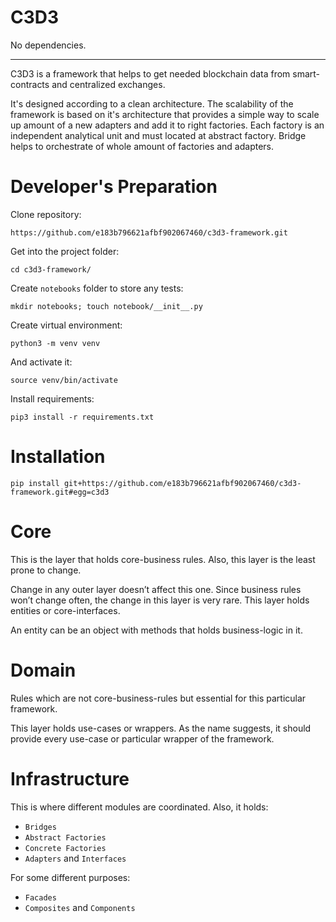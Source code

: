# C3D3

No dependencies.

---

C3D3 is a framework that helps to get needed blockchain data from smart-contracts and centralized exchanges. 

It's designed according to a clean architecture. The scalability of the framework is based on it's architecture that provides a simple way to scale up amount of a new adapters and add it to right factories. Each factory is an independent analytical unit and must located at abstract factory. Bridge helps to orchestrate of whole amount of factories and adapters.

# Developer's Preparation

Clone repository:
```
https://github.com/e183b796621afbf902067460/c3d3-framework.git
```

Get into the project folder:
```
cd c3d3-framework/
```

Create `notebooks` folder to store any tests:
```
mkdir notebooks; touch notebook/__init__.py
```

Create virtual environment:
```
python3 -m venv venv
```

And activate it:
```
source venv/bin/activate
```

Install requirements:
```
pip3 install -r requirements.txt
```

# Installation
```
pip install git+https://github.com/e183b796621afbf902067460/c3d3-framework.git#egg=c3d3
```

# Core
This is the layer that holds core-business rules. Also, this layer is the least prone to change. 

Change in any outer layer doesn’t affect this one. Since business rules won’t change often, the change in this layer is very rare. This layer holds entities or core-interfaces. 

An entity can be an object with methods that holds business-logic in it.

# Domain
Rules which are not core-business-rules but essential for this particular framework. 

This layer holds use-cases or wrappers. As the name suggests, it should provide every use-case or particular wrapper of the framework.

# Infrastructure
This is where different modules are coordinated. Also, it holds:
- `Bridges`
- `Abstract Factories`
- `Concrete Factories`
- `Adapters` and `Interfaces`

For some different purposes:
- `Facades`
- `Composites` and `Components`



